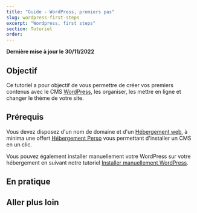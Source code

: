 ```yaml
---
title: "Guide - WordPress, premiers pas"
slug: wordpress-first-steps
excerpt: "Wordpress, first steps"
section: Tutoriel
order: 
---
```


**Dernière mise à jour le 30/11/2022**

## Objectif

Ce tutoriel a pour objectif de vous permettre de créer vos premiers contenus avec le CMS [WordPress](https://wordpress.org/), les organiser, les mettre en ligne et changer le thème de votre site.

## Prérequis

Vous devez disposez d'un nom de domaine et d'un [Hébergement web](https://www.ovhcloud.com/fr/web-hosting/), à minima une offert [Hébergement Perso](https://www.ovhcloud.com/fr/web-hosting/personal-offer/) vous permettant d'installer un CMS en un clic.

Vous pouvez également installer manuellement votre WordPress sur votre hébergement en suivant notre tutoriel [Installer manuellement WordPress](https://docs.ovh.com/fr/hosting/installer-manuellement-wordpress/).

## En pratique

## Aller plus loin

